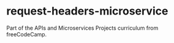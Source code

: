 # request-headers-microservice
Part of the APIs and Microservices Projects curriculum from freeCodeCamp.
